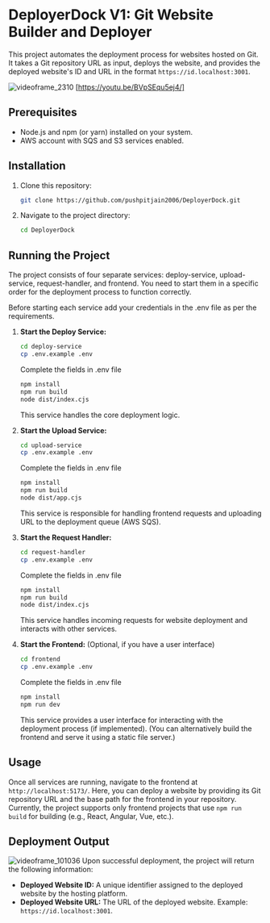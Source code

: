 # DeployerDock V1: Git Website Builder and Deployer

This project automates the deployment process for websites hosted on Git. It takes a Git repository URL as input, deploys the website, and provides the deployed website's ID and URL in the format `https://id.localhost:3001`.

![videoframe_2310](https://github.com/user-attachments/assets/fdd14e5a-f2cf-4c1d-8676-971b4f66dc2d)
[https://youtu.be/BVpSEqu5ej4/]

## Prerequisites

- Node.js and npm (or yarn) installed on your system.
- AWS account with SQS and S3 services enabled.

## Installation

1. Clone this repository:

   ```bash
   git clone https://github.com/pushpitjain2006/DeployerDock.git
   ```

2. Navigate to the project directory:

   ```bash
   cd DeployerDock
   ```

## Running the Project

The project consists of four separate services: deploy-service, upload-service, request-handler, and frontend. You need to start them in a specific order for the deployment process to function correctly.

Before starting each service add your credentials in the .env file as per the requirements.

1. **Start the Deploy Service:**

   ```bash
   cd deploy-service
   cp .env.example .env
   ```
   Complete the fields in .env file
   ```bash
   npm install
   npm run build
   node dist/index.cjs
   ```

   This service handles the core deployment logic.

2. **Start the Upload Service:**

   ```bash
   cd upload-service
   cp .env.example .env
   ```
   Complete the fields in .env file
   ```bash
   npm install
   npm run build
   node dist/app.cjs
   ```

   This service is responsible for handling frontend requests and uploading URL to the deployment queue (AWS SQS).

3. **Start the Request Handler:**

   ```bash
   cd request-handler
   cp .env.example .env
   ```
   Complete the fields in .env file
   ```bash
   npm install
   npm run build
   node dist/index.cjs
   ```

   This service handles incoming requests for website deployment and interacts with other services.

4. **Start the Frontend:** (Optional, if you have a user interface)

   ```bash
   cd frontend
   cp .env.example .env
   ```
   Complete the fields in .env file
   ```bash
   npm install
   npm run dev
   ```

   This service provides a user interface for interacting with the deployment process (if implemented).
   (You can alternatively build the frontend and serve it using a static file server.)

## Usage

Once all services are running, navigate to the frontend at `http://localhost:5173/`. Here, you can deploy a website by providing its Git repository URL and the base path for the frontend in your repository. Currently, the project supports only frontend projects that use ```npm run build``` for building (e.g., React, Angular, Vue, etc.).

## Deployment Output

![videoframe_101036](https://github.com/user-attachments/assets/81140253-5009-4986-b3c4-a7d0b65b5e5f)
Upon successful deployment, the project will return the following information:

- **Deployed Website ID:** A unique identifier assigned to the deployed website by the hosting platform.
- **Deployed Website URL:** The URL of the deployed website. Example: `https://id.localhost:3001`.
